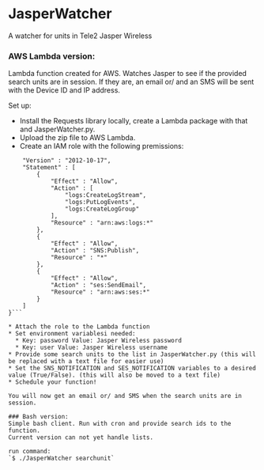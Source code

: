 # JasperWatcher
A watcher for units in Tele2 Jasper Wireless 

### AWS Lambda version: 
Lambda function created for AWS. 
Watches Jasper to see if the provided search units are in session. 
If they are, an email or/ and an SMS will be sent with the Device ID and IP address. 

Set up: 
* Install the Requests library locally, create a Lambda package with that and JasperWatcher.py. 
* Upload the zip file to AWS Lambda. 
* Create an IAM role with the following premissions: 
```{
	"Version" : "2012-10-17", 
	"Statement" : [
		{
			"Effect" : "Allow", 
			"Action" : [
				"logs:CreateLogStream", 
				"logs:PutLogEvents", 
				"logs:CreateLogGroup" 
			], 
			"Resource" : "arn:aws:logs:*" 
		}, 
		{
			"Effect" : "Allow", 
			"Action" : "SNS:Publish", 
			"Resource" : "*"
		}, 
		{
			"Effect" : "Allow", 
			"Action" : "ses:SendEmail",
			"Resource" : "arn:aws:ses:*"
		}
	]
}```
 
* Attach the role to the Lambda function 
* Set environment variablesi needed: 
  * Key: password Value: Jasper Wireless password 
  * Key: user Value: Jasper Wireless username 
* Provide some search units to the list in JasperWatcher.py (this will be replaced with a text file for easier use) 
* Set the SNS_NOTIFICATION and SES_NOTIFICATION variables to a desired value (True/False). (this will also be moved to a text file)   
* Schedule your function!

You will now get an email or/ and SMS when the search units are in session. 

### Bash version: 
Simple bash client. Run with cron and provide search ids to the function. 
Current version can not yet handle lists. 

run command: 
`$ ./JasperWatcher searchunit`

